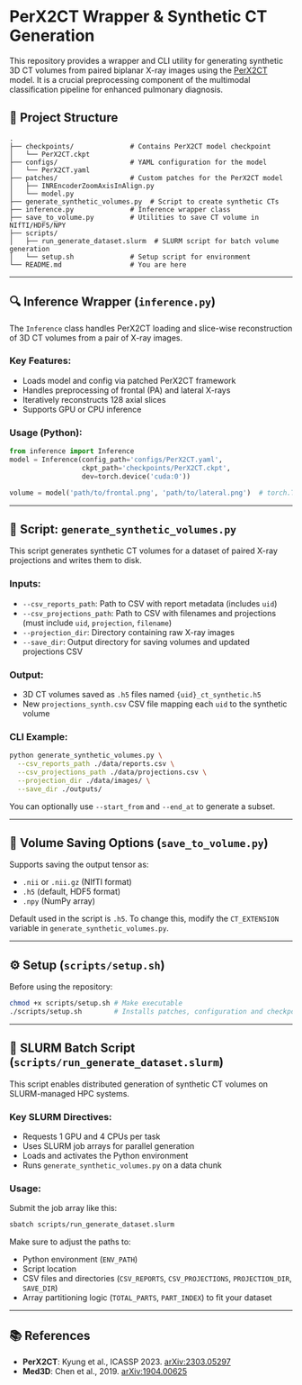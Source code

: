 # PerX2CT Wrapper & Synthetic CT Generation

This repository provides a wrapper and CLI utility for generating synthetic 3D CT volumes from paired biplanar X-ray images using the [PerX2CT](https://arxiv.org/abs/2303.05297) model. It is a crucial preprocessing component of the multimodal classification pipeline for enhanced pulmonary diagnosis.

## 📁 Project Structure

```
.
├── checkpoints/              # Contains PerX2CT model checkpoint
│   └── PerX2CT.ckpt
├── configs/                  # YAML configuration for the model
│   └── PerX2CT.yaml
├── patches/                  # Custom patches for the PerX2CT model
│   ├── INREncoderZoomAxisInAlign.py
│   └── model.py
├── generate_synthetic_volumes.py  # Script to create synthetic CTs
├── inference.py              # Inference wrapper class
├── save_to_volume.py         # Utilities to save CT volume in NIfTI/HDF5/NPY
├── scripts/
│   ├── run_generate_dataset.slurm  # SLURM script for batch volume generation
│   └── setup.sh              # Setup script for environment
└── README.md                 # You are here
```

---

## 🔍 Inference Wrapper (`inference.py`)

The `Inference` class handles PerX2CT loading and slice-wise reconstruction of 3D CT volumes from a pair of X-ray images.

### Key Features:
- Loads model and config via patched PerX2CT framework
- Handles preprocessing of frontal (PA) and lateral X-rays
- Iteratively reconstructs 128 axial slices
- Supports GPU or CPU inference

### Usage (Python):

```python
from inference import Inference
model = Inference(config_path='configs/PerX2CT.yaml',
                  ckpt_path='checkpoints/PerX2CT.ckpt',
                  dev=torch.device('cuda:0'))

volume = model('path/to/frontal.png', 'path/to/lateral.png')  # torch.Tensor [128, 128, 128]
```

---

## 🧪 Script: `generate_synthetic_volumes.py`

This script generates synthetic CT volumes for a dataset of paired X-ray projections and writes them to disk.

### Inputs:
- `--csv_reports_path`: Path to CSV with report metadata (includes `uid`)
- `--csv_projections_path`: Path to CSV with filenames and projections (must include `uid`, `projection`, `filename`)
- `--projection_dir`: Directory containing raw X-ray images
- `--save_dir`: Output directory for saving volumes and updated projections CSV

### Output:
- 3D CT volumes saved as `.h5` files named `{uid}_ct_synthetic.h5`
- New `projections_synth.csv` CSV file mapping each `uid` to the synthetic volume

### CLI Example:

```bash
python generate_synthetic_volumes.py \
  --csv_reports_path ./data/reports.csv \
  --csv_projections_path ./data/projections.csv \
  --projection_dir ./data/images/ \
  --save_dir ./outputs/
```

You can optionally use `--start_from` and `--end_at` to generate a subset.

---

## 💾 Volume Saving Options (`save_to_volume.py`)

Supports saving the output tensor as:
- `.nii` or `.nii.gz` (NIfTI format)
- `.h5` (default, HDF5 format)
- `.npy` (NumPy array)

Default used in the script is `.h5`. To change this, modify the `CT_EXTENSION` variable in `generate_synthetic_volumes.py`.

---

## ⚙️ Setup (`scripts/setup.sh`)

Before using the repository:

```bash
chmod +x scripts/setup.sh # Make executable
./scripts/setup.sh        # Installs patches, configuration and checkpoint
```

---

## 🚀 SLURM Batch Script (`scripts/run_generate_dataset.slurm`)

This script enables distributed generation of synthetic CT volumes on SLURM-managed HPC systems.

### Key SLURM Directives:
- Requests 1 GPU and 4 CPUs per task
- Uses SLURM job arrays for parallel generation
- Loads and activates the Python environment
- Runs `generate_synthetic_volumes.py` on a data chunk

### Usage:

Submit the job array like this:

```bash
sbatch scripts/run_generate_dataset.slurm
```

Make sure to adjust the paths to:
- Python environment (`ENV_PATH`)
- Script location
- CSV files and directories (`CSV_REPORTS`, `CSV_PROJECTIONS`, `PROJECTION_DIR`, `SAVE_DIR`)
- Array partitioning logic (`TOTAL_PARTS`, `PART_INDEX`) to fit your dataset

---

## 📚 References

- **PerX2CT**: Kyung et al., ICASSP 2023. [arXiv:2303.05297](https://arxiv.org/abs/2303.05297)
- **Med3D**: Chen et al., 2019. [arXiv:1904.00625](https://arxiv.org/abs/1904.00625)
